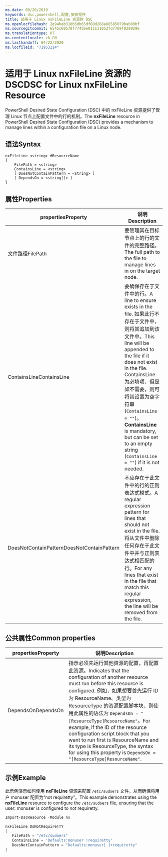 ```yaml
---
ms.date: 09/20/2019
keywords: dsc,powershell,配置,安装程序
title: 适用于 Linux nxFileLine 资源的 DSC
ms.openlocfilehash: 2e94bab318b5db65df88d268a88585079bab89bf
ms.sourcegitcommit: 6545c60578f7745be015111052fd7769f8289296
ms.translationtype: HT
ms.contentlocale: zh-CN
ms.lasthandoff: 04/22/2020
ms.locfileid: "71953214"
---
```

# <a name="dsc-for-linux-nxfileline-resource"></a><span data-ttu-id="d4f0a-103">适用于 Linux nxFileLine 资源的 DSC</span><span class="sxs-lookup"><span data-stu-id="d4f0a-103">DSC for Linux nxFileLine Resource</span></span>

<span data-ttu-id="d4f0a-104">PowerShell Desired State Configuration (DSC) 中的 nxFileLine  资源提供了管理 Linux 节点上配置文件中的行的机制。</span><span class="sxs-lookup"><span data-stu-id="d4f0a-104">The **nxFileLine** resource in PowerShell Desired State Configuration (DSC) provides a mechanism to manage lines within a configuration file on a Linux node.</span></span>

## <a name="syntax"></a><span data-ttu-id="d4f0a-105">语法</span><span class="sxs-lookup"><span data-stu-id="d4f0a-105">Syntax</span></span>

```Syntax
nxFileLine <string> #ResourceName
{
    FilePath = <string>
    ContainsLine = <string>
    [ DoesNotContainPattern = <string> ]
    [ DependsOn = <string[]> ]
}
```

## <a name="properties"></a><span data-ttu-id="d4f0a-106">属性</span><span class="sxs-lookup"><span data-stu-id="d4f0a-106">Properties</span></span>

|<span data-ttu-id="d4f0a-107">properties</span><span class="sxs-lookup"><span data-stu-id="d4f0a-107">Property</span></span> |<span data-ttu-id="d4f0a-108">说明</span><span class="sxs-lookup"><span data-stu-id="d4f0a-108">Description</span></span> |
|---|---|
|<span data-ttu-id="d4f0a-109">文件路径</span><span class="sxs-lookup"><span data-stu-id="d4f0a-109">FilePath</span></span> |<span data-ttu-id="d4f0a-110">要管理其在目标节点上的行的文件的完整路径。</span><span class="sxs-lookup"><span data-stu-id="d4f0a-110">The full path to the file to manage lines in on the target node.</span></span> |
|<span data-ttu-id="d4f0a-111">ContainsLine</span><span class="sxs-lookup"><span data-stu-id="d4f0a-111">ContainsLine</span></span> |<span data-ttu-id="d4f0a-112">要确保存在于文件中的行。</span><span class="sxs-lookup"><span data-stu-id="d4f0a-112">A line to ensure exists in the file.</span></span> <span data-ttu-id="d4f0a-113">如果此行不存在于文件中，则将其追加到该文件中。</span><span class="sxs-lookup"><span data-stu-id="d4f0a-113">This line will be appended to the file if it does not exist in the file.</span></span> <span data-ttu-id="d4f0a-114">ContainsLine  为必填项，但是如不需要，则可将其设置为空字符串 (`ContainsLine = ""`)。</span><span class="sxs-lookup"><span data-stu-id="d4f0a-114">**ContainsLine** is mandatory, but can be set to an empty string (`ContainsLine = ""`) if it is not needed.</span></span> |
|<span data-ttu-id="d4f0a-115">DoesNotContainPattern</span><span class="sxs-lookup"><span data-stu-id="d4f0a-115">DoesNotContainPattern</span></span> |<span data-ttu-id="d4f0a-116">不应存在于此文件中的行的正则表达式模式。</span><span class="sxs-lookup"><span data-stu-id="d4f0a-116">A regular expression pattern for lines that should not exist in the file.</span></span> <span data-ttu-id="d4f0a-117">将从文件中删除任何存在于此文件中并与正则表达式相匹配的行。</span><span class="sxs-lookup"><span data-stu-id="d4f0a-117">For any lines that exist in the file that match this regular expression, the line will be removed from the file.</span></span> |

## <a name="common-properties"></a><span data-ttu-id="d4f0a-118">公共属性</span><span class="sxs-lookup"><span data-stu-id="d4f0a-118">Common properties</span></span>

|<span data-ttu-id="d4f0a-119">properties</span><span class="sxs-lookup"><span data-stu-id="d4f0a-119">Property</span></span> |<span data-ttu-id="d4f0a-120">说明</span><span class="sxs-lookup"><span data-stu-id="d4f0a-120">Description</span></span> |
|---|---|
|<span data-ttu-id="d4f0a-121">DependsOn</span><span class="sxs-lookup"><span data-stu-id="d4f0a-121">DependsOn</span></span> |<span data-ttu-id="d4f0a-122">指示必须先运行其他资源的配置，再配置此资源。</span><span class="sxs-lookup"><span data-stu-id="d4f0a-122">Indicates that the configuration of another resource must run before this resource is configured.</span></span> <span data-ttu-id="d4f0a-123">例如，如果想要首先运行 ID 为 ResourceName、类型为 ResourceType 的资源配置脚本块，则使用此属性的语法为 `DependsOn = "[ResourceType]ResourceName"`。</span><span class="sxs-lookup"><span data-stu-id="d4f0a-123">For example, if the ID of the resource configuration script block that you want to run first is ResourceName and its type is ResourceType, the syntax for using this property is `DependsOn = "[ResourceType]ResourceName"`.</span></span> |

## <a name="example"></a><span data-ttu-id="d4f0a-124">示例</span><span class="sxs-lookup"><span data-stu-id="d4f0a-124">Example</span></span>

<span data-ttu-id="d4f0a-125">此示例演示如何使用 **nxFileLine** 资源来配置 `/etc/sudoers` 文件，从而确保将用户 monuser 配置为“not requiretty”。</span><span class="sxs-lookup"><span data-stu-id="d4f0a-125">This example demonstrates using the **nxFileLine** resource to configure the `/etc/sudoers` file, ensuring that the user: monuser is configured to not requiretty.</span></span>

```powershell
Import-DscResource -Module nx

nxFileLine DoNotRequireTTY
{
   FilePath = "/etc/sudoers"
   ContainsLine = 'Defaults:monuser !requiretty'
   DoesNotContainPattern = "Defaults:monuser[ ]+requiretty"
}
```